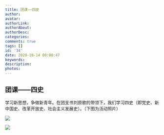 ```yaml
---
title: 团课——四史
author: 
avatar: 
authorLink: 
authorAbout: 
authorDesc: 
categories: 
comments: true
tags: []
id: '34'
date: 2020-10-14 00:00:47
keywords:
description:
photos:
---
```


## 团课——四史

学习新思想，争做新青年。在团支书刘原歌的带领下，我们学习四史（即党史、新中国史、改革开放史、社会主义发展史）。（下图为活动照片）

![](https://www.aiupc.xyz/wp-content/uploads/2020/10/3b52c8c78b326a37-300x169.jpg)

![](https://www.aiupc.xyz/wp-content/uploads/2020/10/2100913d7f0f8bb-300x225.jpg)
